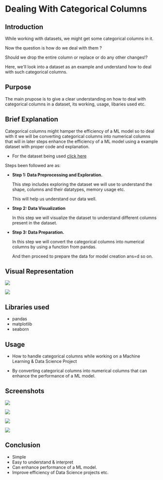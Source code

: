 # **Dealing With Categorical Columns**

## **Introduction**


While working with datasets, we might get some categorical columns in it.

Now the question is how do we deal with them ?

Should we drop the entire column or replace or do any other changes!?

Here, we'll look into a dataset as an example and understand how to deal with such categorical columns.

## **Purpose**

The main prupose is to give a clear understanding on how to deal with categorical columns in a dataset, its working, usage, libaries used etc.

## **Brief Explanation**

Categorical columns might hamper the efficiency of a ML model so to deal with it we will be converting categorical columns into numerical columns that will in later steps enhance the efficiency of a ML model using a example dataset with proper code and explanation.

- For the dataset being used [click here](https://www.kaggle.com/ionaskel/laptop-prices)


Steps been followed are as:

-  **Step 1: Data Preprocessing and Exploration.**

    This step includes exploring the dataset we will use to understand the shape, columns and their datatypes, memory usage etc.

    This will help us understand our data well.

-  **Step 2: Data Visualization**

    In this step we will visualize the dataset to understand different columns present in the dataset.


-  **Step 3: Data Preparation.**

    In this step we will convert the categorical columns into numerical columns by using a function from pandas.

    And then proceed to prepare the data for model creation ans=d so on.

## **Visual Representation**

![](https://github.com/ayushi424/winter-of-contributing/blob/Datascience_With_Python/Datascience_With_Python/Machine%20Learning/Tutorials/Dealing%20with%20Categorical%20Columns/Images/dcc3.jpg)

![](https://github.com/ayushi424/winter-of-contributing/blob/Datascience_With_Python/Datascience_With_Python/Machine%20Learning/Tutorials/Dealing%20with%20Categorical%20Columns/Images/dcc4.jpg)

## **Libraries used**
- pandas
- matplotlib
- seaborn

## **Usage**

- How to handle categorical columns while working on a Machine Learning & Data Science Project

- By converting categorical columns into numerical columns that can enhance the performance of a ML model.

## **Screenshots**

![](https://github.com/ayushi424/winter-of-contributing/blob/Datascience_With_Python/Datascience_With_Python/Machine%20Learning/Tutorials/Dealing%20with%20Categorical%20Columns/Images/dcc1.jpg)

![](https://github.com/ayushi424/winter-of-contributing/blob/Datascience_With_Python/Datascience_With_Python/Machine%20Learning/Tutorials/Dealing%20with%20Categorical%20Columns/Images/dcc2.jpg)

![](https://github.com/ayushi424/winter-of-contributing/blob/Datascience_With_Python/Datascience_With_Python/Machine%20Learning/Tutorials/Dealing%20with%20Categorical%20Columns/Images/dcc5.jpg)

![](https://github.com/ayushi424/winter-of-contributing/blob/Datascience_With_Python/Datascience_With_Python/Machine%20Learning/Tutorials/Dealing%20with%20Categorical%20Columns/Images/dcc6.jpg)

## **Conclusion**
- Simple
- Easy to understand & interpret
- Can enhance performance of a ML model.
- Improve efficiency of Data Science projects etc.





